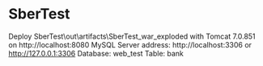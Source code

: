 # SberTest
Deploy SberTest\out\artifacts\SberTest_war_exploded with Tomcat 7.0.851 on http://localhost:8080
MySQL Server address: http://localhost:3306 or http://127.0.0.1:3306
Database: web_test
Table: bank